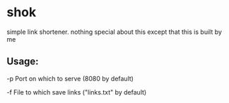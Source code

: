 # shok
simple link shortener. nothing special about this except that this is built by me
## Usage:
-p Port on which to serve (8080 by default)

-f File to which save links ("links.txt" by default)
